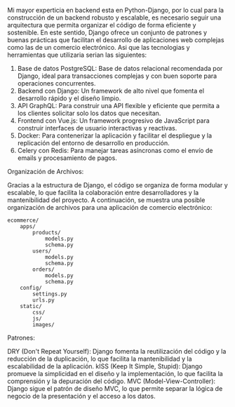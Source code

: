 Mi mayor experticia en backend esta en Python-Django, por lo cual para la construcción de un backend robusto y escalable, es necesario seguir una arquitectura que permita organizar el código de forma eficiente y sostenible. En este sentido, Django ofrece un conjunto de patrones y buenas prácticas que facilitan el desarrollo de aplicaciones web complejas como las de un comercio electrónico.
Asi que las tecnologias y herramientas que utilizaria serian las siguientes:
1. Base de datos PostgreSQL: Base de datos relacional recomendada por Django, ideal para transacciones complejas y con buen soporte para operaciones concurrentes.
2. Backend con Django: Un framework de alto nivel que fomenta el desarrollo rápido y el diseño limpio.
3. API GraphQL: Para construir una API flexible y eficiente que permita a los clientes solicitar solo los datos que necesitan.
4. Frontend con Vue.js: Un framework progresivo de JavaScript para construir interfaces de usuario interactivas y reactivas.
5. Docker: Para contenerizar la aplicación y facilitar el despliegue y la replicación del entorno de desarrollo en producción.
6. Celery con Redis: Para manejar tareas asíncronas como el envío de emails y procesamiento de pagos.

Organización de Archivos:

Gracias a la estructura de Django, el código se organiza de forma modular y escalable, lo que facilita la colaboración entre desarrolladores y la mantenibilidad del proyecto. A continuación, se muestra una posible organización de archivos para una aplicación de comercio electrónico:

```
ecommerce/
    apps/
        products/
            models.py
            schema.py
        users/
            models.py
            schema.py
        orders/
            models.py
            schema.py
    config/
        settings.py
        urls.py
    static/
        css/
        js/
        images/
```

Patrones:

DRY (Don't Repeat Yourself): Django fomenta la reutilización del código y la reducción de la duplicación, lo que facilita la mantenibilidad y la escalabilidad de la aplicación.
kISS (Keep It Simple, Stupid): Django promueve la simplicidad en el diseño y la implementación, lo que facilita la comprensión y la depuración del código.
MVC (Model-View-Controller): Django sigue el patrón de diseño MVC, lo que permite separar la lógica de negocio de la presentación y el acceso a los datos.